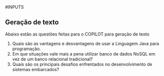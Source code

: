 #INPUTS

## Geração de texto
Abaixo estão as questões feitas para o COPILOT para geração de texto

1) Quais são as vantagens e desvantagens de usar a Linguagem Java para programação.
2) Em que situações vale mais a pena utilizar banco de dados NoSQL em vez de um banco relacional tradicional?
3) Quais são os principais desafios enfrentados no desenvolvimento de sistemas embarcados?
